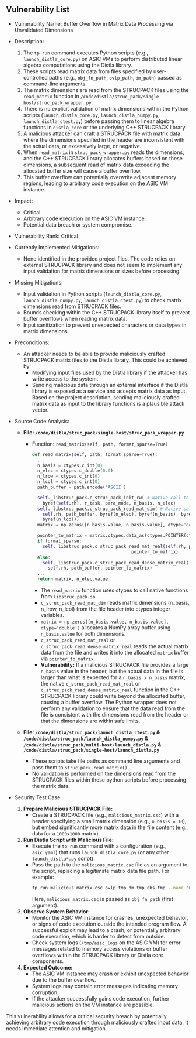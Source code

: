 ## Vulnerability List

- Vulnerability Name: Buffer Overflow in Matrix Data Processing via Unvalidated Dimensions

- Description:
  1. The `tp run` command executes Python scripts (e.g., `launch_distla_core.py`) on ASIC VMs to perform distributed linear algebra computations using the Distla library.
  2. These scripts read matrix data from files specified by user-controlled paths (e.g., `obj_fn_path`, `ovlp_path`, `dm_path`) passed as command-line arguments.
  3. The matrix dimensions are read from the STRUCPACK files using the `read_matrix` function in `/code/distla/struc_pack/single-host/struc_pack_wrapper.py`.
  4. There is no explicit validation of matrix dimensions within the Python scripts (`launch_distla_core.py`, `launch_distla_numpy.py`, `launch_distla_ctest.py`) before passing them to linear algebra functions in `distla_core` or the underlying C++ STRUCPACK library.
  5. A malicious attacker can craft a STRUCPACK file with matrix data where the dimensions specified in the header are inconsistent with the actual data, or excessively large, or negative.
  6. When `read_matrix` in `struc_pack_wrapper.py` reads the dimensions, and the C++ STRUCPACK library allocates buffers based on these dimensions, a subsequent read of matrix data exceeding the allocated buffer size will cause a buffer overflow.
  7. This buffer overflow can potentially overwrite adjacent memory regions, leading to arbitrary code execution on the ASIC VM instance.

- Impact:
  - Critical
  - Arbitrary code execution on the ASIC VM instance.
  - Potential data breach or system compromise.

- Vulnerability Rank: Critical

- Currently Implemented Mitigations:
  - None identified in the provided project files. The code relies on external STRUCPACK library and does not seem to implement any input validation for matrix dimensions or sizes before processing.

- Missing Mitigations:
  - Input validation in Python scripts (`launch_distla_core.py`, `launch_distla_numpy.py`, `launch_distla_ctest.py`) to check matrix dimensions read from STRUCPACK files.
  - Bounds checking within the C++ STRUCPACK library itself to prevent buffer overflows when reading matrix data.
  - Input sanitization to prevent unexpected characters or data types in matrix dimensions.

- Preconditions:
  - An attacker needs to be able to provide maliciously crafted STRUCPACK matrix files to the Distla library. This could be achieved by:
    - Modifying input files used by the Distla library if the attacker has write access to the system.
    - Sending malicious data through an external interface if the Distla library is exposed as a service and accepts matrix data as input. Based on the project description, sending maliciously crafted matrix data as input to the library functions is a plausible attack vector.

- Source Code Analysis:
  - **File: `/code/distla/struc_pack/single-host/struc_pack_wrapper.py`**
    - Function: `read_matrix(self, path, format_sparse=True)`
      ```python
      def read_matrix(self, path, format_sparse=True):
        ...
        n_basis = ctypes.c_int(0)
        n_elec = ctypes.c_double(0.0)
        n_lrow = ctypes.c_int(0)
        n_lcol = ctypes.c_int(0)
        path_buffer = path.encode('ASCII')

        self._libstruc_pack.c_struc_pack_init_rw( # Native call to initialize STRUCPACK
          byref(self.rh), r_task, para_mode, n_basis, n_elec)
        self._libstruc_pack.c_struc_pack_read_mat_dim( # Native call to read matrix dimensions
          self.rh, path_buffer, byref(n_elec), byref(n_basis), byref(n_lrow),
          byref(n_lcol))
        matrix = np.zeros([n_basis.value, n_basis.value], dtype='double') # Allocate matrix buffer based on n_basis.value

        pointer_to_matrix = matrix.ctypes.data_as(ctypes.POINTER(ctypes.c_double))
        if format_sparse:
          self._libstruc_pack.c_struc_pack_read_mat_real(self.rh, path_buffer, # Native call to read matrix data
                                            pointer_to_matrix)
        else:
          self._libstruc_pack.c_struc_pack_read_dense_matrix_real(
            self.rh, path_buffer, pointer_to_matrix)
        ...
        return matrix, n_elec.value
      ```
      - The `read_matrix` function uses ctypes to call native functions from `libstruc_pack.so`.
      - `c_struc_pack_read_mat_dim` reads matrix dimensions (n_basis, n_lrow, n_lcol) from the file header into ctypes integer variables.
      - `matrix = np.zeros([n_basis.value, n_basis.value], dtype='double')` allocates a NumPy array buffer using `n_basis.value` for both dimensions.
      - `c_struc_pack_read_mat_real` or `c_struc_pack_read_dense_matrix_real` reads the actual matrix data from the file and writes it into the allocated `matrix` buffer via `pointer_to_matrix`.
      - **Vulnerability:** If a malicious STRUCPACK file provides a large `n_basis` value in the header, but the actual data in the file is larger than what is expected for a `n_basis x n_basis` matrix, the native `c_struc_pack_read_mat_real` or `c_struc_pack_read_dense_matrix_real` function in the C++ STRUCPACK library could write beyond the allocated buffer, causing a buffer overflow. The Python wrapper does not perform any validation to ensure that the data read from the file is consistent with the dimensions read from the header or that the dimensions are within safe limits.

  - **File: `/code/distla/struc_pack/launch_distla_ctest.py` & `/code/distla/struc_pack/launch_distla_numpy.py` & `/code/distla/struc_pack/multi-host/launch_distla.py` & `/code/distla/struc_pack/single-host/launch_distla.py`**
    - These scripts take file paths as command line arguments and pass them to `struc_pack.read_matrix()`.
    - No validation is performed on the dimensions read from the STRUCPACK files within these python scripts before processing the matrix data.

- Security Test Case:
  1. **Prepare Malicious STRUCPACK File:**
     - Create a STRUCPACK file (e.g., `malicious_matrix.csc`) with a header specifying a small matrix dimension (e.g., `n_basis = 10`), but embed significantly more matrix data in the file content (e.g., data for a `1000x1000` matrix).
  2. **Run Distla Script with Malicious File:**
     - Execute the `tp run` command with a configuration (e.g., `asic.yaml`) that runs `launch_distla_core.py` (or any other `launch_distla*.py` script).
     - Pass the path to the `malicious_matrix.csc` file as an argument to the script, replacing a legitimate matrix data file path. For example:
       ```bash
       tp run malicious_matrix.csc ovlp.tmp dm.tmp ebs.tmp --name 'my-asic' --entry_point 'launch_distla_core.py'
       ```
       Here, `malicious_matrix.csc` is passed as `obj_fn_path` (first argument).
  3. **Observe System Behavior:**
     - Monitor the ASIC VM instance for crashes, unexpected behavior, or signs of code execution outside the intended program flow. A successful exploit may lead to a crash, or potentially arbitrary code execution, which is harder to detect from outside.
     - Check system logs (`/tmp/asic_logs` on the ASIC VM) for error messages related to memory access violations or buffer overflows within the STRUCPACK library or Distla core components.
  4. **Expected Outcome:**
     - The ASIC VM instance may crash or exhibit unexpected behavior due to the buffer overflow.
     - System logs may contain error messages indicating memory corruption.
     - If the attacker successfully gains code execution, further malicious actions on the VM instance are possible.

This vulnerability allows for a critical security breach by potentially achieving arbitrary code execution through maliciously crafted input data. It needs immediate attention and mitigation.